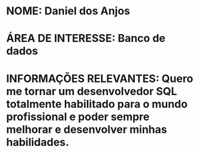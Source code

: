 # NOME: Daniel dos Anjos

# ÁREA DE INTERESSE: Banco de dados

# INFORMAÇÕES RELEVANTES: Quero me tornar um desenvolvedor SQL totalmente habilitado para o mundo profissional e poder sempre melhorar e desenvolver minhas habilidades.

